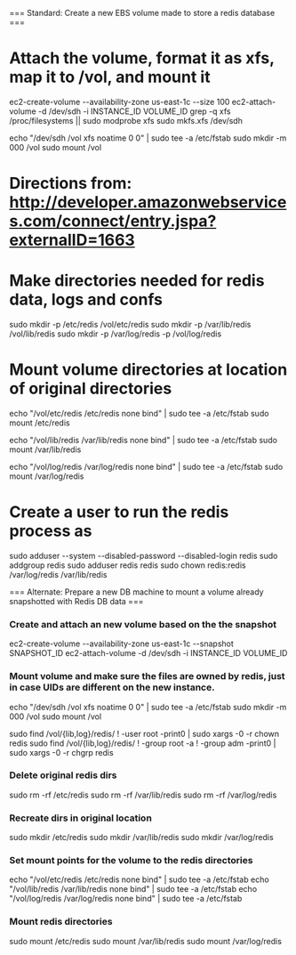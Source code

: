 
=== Standard: Create a new EBS volume made to store a redis database ===
# Attach the volume, format it as xfs, map it to /vol, and mount it
ec2-create-volume --availability-zone us-east-1c --size 100
ec2-attach-volume -d /dev/sdh -i INSTANCE_ID VOLUME_ID
grep -q xfs /proc/filesystems || sudo modprobe xfs
sudo mkfs.xfs /dev/sdh

echo "/dev/sdh /vol xfs noatime 0 0" | sudo tee -a /etc/fstab
sudo mkdir -m 000 /vol
sudo mount /vol

# Directions from: http://developer.amazonwebservices.com/connect/entry.jspa?externalID=1663

# Make directories needed for redis data, logs and confs
sudo mkdir -p /etc/redis  /vol/etc/redis
sudo mkdir -p /var/lib/redis /vol/lib/redis
sudo mkdir -p /var/log/redis -p /vol/log/redis

# Mount volume directories at location of original directories
echo "/vol/etc/redis /etc/redis     none bind" | sudo tee -a /etc/fstab
sudo mount /etc/redis

echo "/vol/lib/redis /var/lib/redis     none bind" | sudo tee -a /etc/fstab
sudo mount /var/lib/redis

echo "/vol/log/redis /var/log/redis none bind" | sudo tee -a /etc/fstab
sudo mount /var/log/redis

# Create a user to run the redis process as
sudo adduser --system --disabled-password --disabled-login redis
sudo addgroup redis
sudo adduser redis redis
sudo chown redis:redis /var/log/redis /var/lib/redis

=== Alternate: Prepare a new DB machine to mount a volume already snapshotted with Redis DB data ===
### Create and attach an new volume based on the the snapshot
ec2-create-volume --availability-zone us-east-1c --snapshot SNAPSHOT_ID
ec2-attach-volume -d /dev/sdh -i INSTANCE_ID VOLUME_ID

### Mount volume and make sure the files are owned by redis, just in case UIDs are different on the new instance.
echo "/dev/sdh /vol xfs noatime 0 0" | sudo tee -a /etc/fstab
sudo mkdir -m 000 /vol
sudo mount /vol

sudo find /vol/{lib,log}/redis/ ! -user  root -print0 | sudo xargs -0 -r chown redis
sudo find /vol/{lib,log}/redis/ ! -group root -a ! -group adm -print0 | sudo xargs -0 -r chgrp redis

### Delete original redis dirs
sudo rm -rf /etc/redis
sudo rm -rf /var/lib/redis
sudo rm -rf /var/log/redis

### Recreate dirs in original location
sudo mkdir /etc/redis
sudo mkdir /var/lib/redis
sudo mkdir /var/log/redis

### Set mount points for the volume to the redis directories
echo "/vol/etc/redis /etc/redis     none bind" | sudo tee -a /etc/fstab
echo "/vol/lib/redis /var/lib/redis none bind" | sudo tee -a /etc/fstab
echo "/vol/log/redis /var/log/redis none bind" | sudo tee -a /etc/fstab

### Mount redis directories
sudo mount /etc/redis
sudo mount /var/lib/redis
sudo mount /var/log/redis
